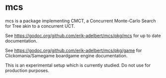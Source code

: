 # mcs
mcs is a package implementing CMCT, a Concurrent Monte-Carlo Search for Tree akin to a concurrent UCT.

See https://godoc.org/github.com/erik-adelbert/mcs/pkg/mcs for up to date documentation.

See https://godoc.org/github.com/erik-adelbert/mcs/pkg/game for Clickomania/Samegame boardgame engine documentation.

This is an experimental setup which is currently studied. Do not use for production purposes.
